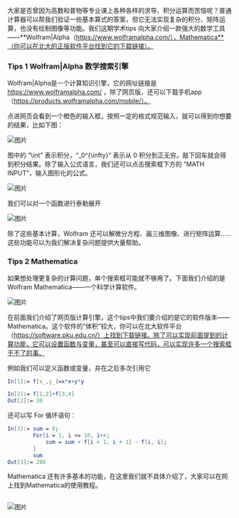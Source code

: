 大家是否曾因为高数和普物等专业课上各种各样的求导、积分运算而苦恼呢？普通计算器可以帮我们验证一些基本算式的答案，但它无法实现复杂的积分、矩阵运算，也没有绘制图像等功能。我们这期学术tips 向大家介绍一款强大的数学工具——**Wolfram|Alpha（https://www.wolframalpha.com/），Mathematica**（你可以在北大的正版软件平台找到它的下载链接）。





### Tips 1 Wolfram|Alpha 数学搜索引擎



Wolfram|Alpha是一个计算知识引擎，它的网址链接是 https://www.wolframalpha.com/ ，除了网页版，还可以下载手机app （https://products.wolframalpha.com/mobile/）。



点进网页会看到一个橙色的输入框，按照一定的格式规范输入，就可以得到你想要的结果，比如下图：

![图片](https://mmbiz.qpic.cn/mmbiz_jpg/L95QgCH4cVl9iaCaBtGqlVRrumcXyVZG7wSxsDv2GichRjk1Fzes2RdBgo50ssrcISNVPDbuHdarRGMMZeBicVIhg/640?wx_fmt=jpeg&tp=webp&wxfrom=5&wx_lazy=1&wx_co=1)

图中的 “\int” 表示积分，“_0^{\infty}” 表示从 0 积分到正无穷。敲下回车就会得到积分结果。除了输入公式语言，我们还可以点击搜索框下方的 “MATH INPUT”，输入图形化的公式。

![图片](https://mmbiz.qpic.cn/mmbiz_jpg/L95QgCH4cVl9iaCaBtGqlVRrumcXyVZG7tyhSztxFB0dGQlp9Mwia54Zto4of7chKuS8K29LOF7SEduhtsDO3ibJA/640?wx_fmt=jpeg&tp=webp&wxfrom=5&wx_lazy=1&wx_co=1)

我们可以对一个函数进行泰勒展开

![图片](https://mmbiz.qpic.cn/mmbiz_jpg/L95QgCH4cVl9iaCaBtGqlVRrumcXyVZG7esiaCg5y4fFucIOvd7HiatbzAibwDOhFsCGFxwlMJTDdlep8QicoU1AMicA/640?wx_fmt=jpeg&tp=webp&wxfrom=5&wx_lazy=1&wx_co=1)

除了这些基本计算，Wolfram 还可以解微分方程、画三维图像、进行矩阵运算…… 这些功能可以为我们解决复杂问题提供大量帮助。

### Tips 2  Mathematica

如果想处理更复杂的计算问题，单个搜索框可能就不够用了。下面我们介绍的是Wolfram Mathematica——一个科学计算软件。

![图片](https://mmbiz.qpic.cn/mmbiz_jpg/L95QgCH4cVl9iaCaBtGqlVRrumcXyVZG7ibAMVzU7B8ODFaA6J6IYDr8l69kwBuRfU7PCNiaCQfu3pkkcdXbScgwA/640?wx_fmt=jpeg&tp=webp&wxfrom=5&wx_lazy=1&wx_co=1)

在前面我们介绍了网页版计算引擎，这个tips中我们要介绍的是它的软件版本——Mathematica。这个软件的“体积”较大，你可以在北大软件平台（https://software.pku.edu.cn/）上找到下载链接。除了可以实现前面提到的计算功能，它可以设置函数与变量，甚至可以直接写代码，可以实现许多一个搜索框干不了的事。

例如我们可以定义函数或变量，并在之后多次引用它

```mathematica
In[1]:= f[x_,y_]=x*x+y*y

In[2]:= f[1,2]+f[3,4]
Out[2]:= 30
```

还可以写 For 循环语句：

```mathematica
In[3]:= sum = 0;
		For[i = 1, i <= 10, i++;
 			sum = sum + f[i + 1, i + 1] - f[i, i];
 		]
		sum
Out[3]:= 280
```

Mathematica 还有许多基本的功能，在这里我们就不具体介绍了，大家可以在网上找到Mathematica的使用教程。

![图片](data:image/gif;base64,iVBORw0KGgoAAAANSUhEUgAAAAEAAAABCAYAAAAfFcSJAAAADUlEQVQImWNgYGBgAAAABQABh6FO1AAAAABJRU5ErkJggg==)

![图片](https://mmbiz.qpic.cn/mmbiz_jpg/L95QgCH4cVl9iaCaBtGqlVRrumcXyVZG7BoibKro1F3809PhQSjiaRv7F64PYKFcqb8LjkQtCevMA2AsZDsH9vSOw/640?wx_fmt=jpeg&tp=webp&wxfrom=5&wx_lazy=1&wx_co=1)